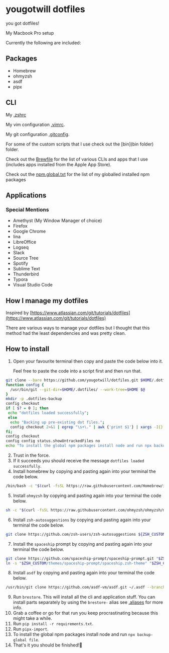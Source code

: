 # yougotwill dotfiles

you got dotfiles!

My Macbook Pro setup

Currently the following are included:

## Packages
- Homebrew
- ohmyzsh
- asdf
- pipx

## CLI

My [.zshrc](.zshrc)

My vim configuration [.vimrc](.vimrc).

My git configuration [.gitconfig](.gitconfig).

For some of the custom scripts that I use check out the [bin](bin folder) folder.

Check out the [Brewfile](Brewfile) for the list of various CLIs and apps that I use (includes apps installed from the Apple App Store).

Check out the [npm.global.txt](npm.global.txt) for the list of my globalled installed npm packages

## Applications
### Special Mentions
- Amethyst (My Window Manager of choice)
- Firefox
- Google Chrome
- Iina
- LibreOffice
- Logseq
- Slack
- Source Tree
- Spotify
- Sublime Text
- Thunderbird
- Typora
- Visual Studio Code

## How I manage my dotfiles
Inspired by [https://www.atlassian.com/git/tutorials/dotfiles](https://www.atlassian.com/git/tutorials/dotfiles)

There are various ways to manage your dotfiles but I thought that this method had the least dependencies and was pretty clean.

## How to install

1. Open your favourite terminal then copy and paste the code below into it. 

   Feel free to paste the code into a script first and then run that. 

```zsh
git clone --bare https://github.com/yougotwill/dotfiles.git $HOME/.dotfiles
function config {
  /usr/bin/git --git-dir=$HOME/.dotfiles/ --work-tree=$HOME $@
}
mkdir -p .dotfiles-backup
config checkout
if [ $? = 0 ]; then
 echo "dotfiles loaded successfully";
 else
  echo "Backing up pre-existing dot files.";
  config checkout 2>&1 | egrep "\s+\." | awk {'print $1'} | xargs -I{} mv {} .dotfiles-backup/{}
fi;
config checkout
config config status.showUntrackedFiles no
echo "To install the global npm packages install node and run npx backup-global file" 
```

2. Trust in the force.
3. If it succeeds you should receive the message `dotfiles loaded successfully`.
4. Install homebrew by copying and pasting again into your terminal the code below.

```bash
/bin/bash -c "$(curl -fsSL https://raw.githubusercontent.com/Homebrew/install/HEAD/install.sh)"
```
5. Install `ohmyzsh` by copying and pasting again into your terminal the code below.

```bash
sh -c "$(curl -fsSL https://raw.githubusercontent.com/ohmyzsh/ohmyzsh/master/tools/install.sh)"
```
6. Install `zsh-autosuggestions` by copying and pasting again into your terminal the code below.

```bash
git clone https://github.com/zsh-users/zsh-autosuggestions ${ZSH_CUSTOM:-~/.oh-my-zsh/custom}/plugins/zsh-autosuggestions
```
7. Install the `spaceship` prompt by copying and pasting again into your terminal the code below.

```bash
git clone https://github.com/spaceship-prompt/spaceship-prompt.git "$ZSH_CUSTOM/themes/spaceship-prompt" --depth=1
ln -s "$ZSH_CUSTOM/themes/spaceship-prompt/spaceship.zsh-theme" "$ZSH_CUSTOM/themes/spaceship.zsh-theme"
```
8. Install `asdf` by copying and pasting again into your terminal the code below.

```bash
/usr/bin/git clone https://github.com/asdf-vm/asdf.git ~/.asdf --branch v0.14.0
```

9. Run `brestore`. This will install all the cli and application stuff. You can install parts separately by using the `brestore-` alias see [.aliases](.aliases) for more info.
10. Grab a coffee or go for that run you keep procrastinating because this might take a while.
11. Run `pip install -r requirements.txt`.
12. Run `pipx-import`.
13. To install the global npm packages install node and run `npx backup-global file`.
14. That's it you should be finished!🎉

